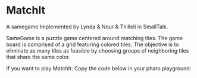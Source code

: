 # MatchIt 
A samegame Implemented by Lynda & Nour & Thilleli in SmallTalk.


SameGame is a puzzle game centered around matching tiles. The game board is comprised of a grid featuring colored tiles. 
The objective is to eliminate as many tiles as feasible by choosing groups of neighboring tiles that share the same color.

If you want to play MatchIt: Copy the code below in your pharo playground:
